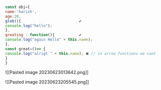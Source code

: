 ```js

const obj={
name:'harish',
age:20,
glob(){                          ✔️
console.log("hello");
},
greating : function(){           ✔️
console.log("again Hello" + this.name);
},
const great=()=> {
console.log("alrigt " + this.name); ❌ // in arrow functions we cant                                           //use this because it does not search items does not inside of the function
}
}
```


![[Pasted image 20230623013642.png]]  

![[Pasted image 20230623205545.png]]  
